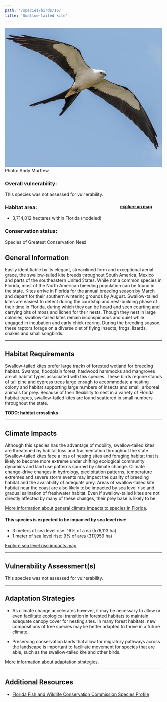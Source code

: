 ```yaml
---
path: '/species/birds/167'
title: 'Swallow-tailed kite'
---
```


<content-header icon="raptors" title="Swallow-tailed kite" subtitle="Elanoides forficatus">
</content-header>

<div id="TopSection">

<div class="header-photo"><img src="167.jpg" alt="Photo for 167"/>
<figcaption>Photo: Andy Morffew</figcaption></div>

<div>

### Overall vulnerability:

This species was not assessed for vulnerability.

<h3>Habitat area: 
<a href="/species/birds/167/map" style="float:right;font-size:smaller;margin-right: 2rem;">
<fa-icon name="map"></fa-icon>
explore on map
</a>
</h3>

-   3,714,812 hectares within Florida (modeled)


### Conservation status:

Species of Greatest Conservation Need

</div>
</div>

## General Information

Easily identifiable by its elegant, streamlined form and exceptional aerial grace, the swallow-tailed kite breeds throughout South America, Mexico and parts of the southeastern United States.  While not a common species in Florida, most of the North American breeding population can be found in the state.  Kites arrive in Florida for the annual breeding season by March and depart for their southern wintering grounds by August.  Swallow-tailed kites are easiest to detect during the courtship and nest-building phase of their time in Florida, during which they can be heard and seen courting and carrying bits of moss and lichen for their nests. Though they nest in large colonies, swallow-tailed kites remain inconspicuous and quiet while engaged in incubation and early chick-rearing.  During the breeding season, these raptors forage on a diverse diet of flying insects, frogs, lizards, snakes and small songbirds.

<hr />

## Habitat Requirements

Swallow-tailed kites prefer large tracks of forested wetland for breeding habitat.  Swamps, floodplain forest, hardwood hammocks and mangroves are all habitat types associated with this species.  These birds require stands of tall pine and cypress trees large enough to accommodate a nesting colony and habitat supporting large numbers of insects and small, arboreal animals for prey.  Because of their flexibility to nest in a variety of Florida habitat types, swallow-tailed kites are found scattered in small numbers throughout the state.

**TODO: habitat crosslinks**

<hr />

## Climate Impacts

Although this species has the advantage of mobility, swallow-tailed kites are threatened by habitat loss and fragmentation throughout the state.  Swallow-tailed kites face a loss of nesting sites and foraging habitat that is likely to become more extreme under shifting ecological community dynamics and land use patterns spurred by climate change.  Climate change-drive changes in hydrology, precipitation patterns, temperature extremes and severe storm events may impact the quality of breeding habitat and the availability of adequate prey.  Areas of swallow-tailed kite habitat near the coast are also likely to be impacted by sea level rise and gradual salination of freshwater habitat.  Even if swallow-tailed kites are not directly affected by many of these changes, their prey base is likely to be.

[More information about general climate impacts to species in Florida](/impacts/species).


#### This species is expected to be impacted by sea level rise:

- 3 meters of sea level rise: 16% of area (576,113 ha)
- 1 meter of sea level rise: 9% of area (317,959 ha)

[Explore sea level rise impacts map](/species/birds/167/map).


<hr />

## Vulnerability Assessment(s)

This species was not assessed for vulnerability.

<hr />

## Adaptation Strategies

- As climate change accelerates however, it may be necessary to allow or even facilitate ecological transition in forested habitats to maintain adequate canopy cover for nesting sites.  In many forest habitats, new compositions of tree species may be better adapted to thrive in a future climate.

- Preserving conservation lands that allow for migratory pathways across the landscape is important to facilitate movement for species that are able, such as the swallow-tailed kite and other birds.

[More information about adaptation strategies](/strategies).

<hr />


## Additional Resources

- [Florida Fish and Wildlife Conservation Commission Species Profile](https://myfwc.com/wildlifehabitats/profiles/birds/raptors-and-vultures/swallow-tailed-kite/)
